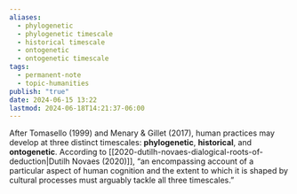 ```yaml
---
aliases:
  - phylogenetic
  - phylogenetic timescale
  - historical timescale
  - ontogenetic
  - ontogenetic timescale
tags:
  - permanent-note
  - topic-humanities
publish: "true"
date: 2024-06-15 13:22
lastmod: 2024-06-18T14:21:37-06:00
---
```

After Tomasello (1999) and Menary & Gillet (2017), human practices may develop at three distinct timescales: **phylogenetic**, **historical**, and **ontogenetic**. According to [[2020-dutilh-novaes-dialogical-roots-of-deduction|Dutilh Novaes (2020)]], “an encompassing account of a particular aspect of human cognition and the extent to which it is shaped by cultural processes must arguably tackle all three timescales.”